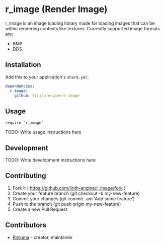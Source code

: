 # r_image (Render Image)

r_image is an image loading library made for loading images that can be within rendering contexts like textures.
Currently supported image formats are:
 - BMP
 - DDS

## Installation

Add this to your application's `shard.yml`:

```yaml
dependencies:
  r_image:
    github: lirith-engine/r_image
```

## Usage

```crystal
require "r_image"
```

TODO: Write usage instructions here

## Development

TODO: Write development instructions here

## Contributing

1. Fork it ( https://github.com/lirith-engine/r_image/fork )
2. Create your feature branch (git checkout -b my-new-feature)
3. Commit your changes (git commit -am 'Add some feature')
4. Push to the branch (git push origin my-new-feature)
5. Create a new Pull Request

## Contributors

- [Rinkana](https://github.com/Rinkana)  - creator, maintainer
